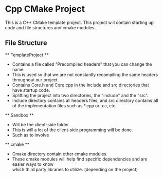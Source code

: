 # Cpp CMake Project
This is a C++ CMake template project. This project will contain starting up code and file structures and cmake modules.


## File Structure

** TemplateProject **
- Contains a file called "Precompiled headers" that you can change the name
- This is used so that we are not constantly recompiling the same headers throughout our project.
- Contains Core.h and Core.cpp in the include and src directories that have startup code.
- Splitting the project into two directories, the "include" and the "src".
- Include directory contains all headers files, and src directory contains all of the implementation files such as *.cpp or .cc, etc.

** Sandbox **
- Will be the client-side folder
- This is will a lot of the client-side programming will be done.
- Such as to involve

** cmake **
- Cmake directory contain other cmake modules.
- These cmake modules will help find specific dependencies and are easier ways to know \
    which third party libraries to utilize. (depending on the project)

